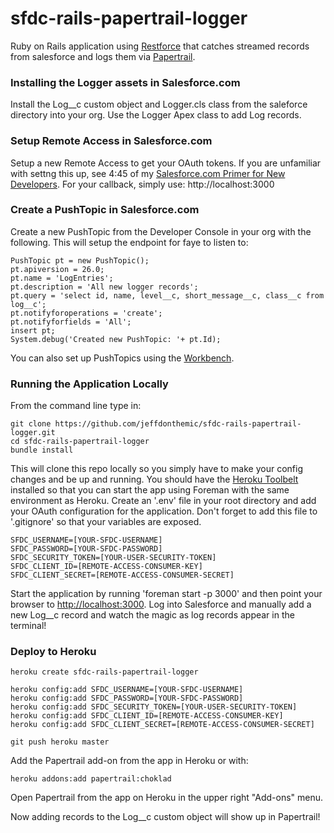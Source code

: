 # sfdc-rails-papertrail-logger

Ruby on Rails application using [Restforce](https://github.com/ejholmes/restforce) that catches streamed records from salesforce and logs them via [Papertrail](http://www.papertrailapp.com).

### Installing the Logger assets in Salesforce.com

Install the Log__c custom object and Logger.cls class from the saleforce directory into your org. Use the Logger Apex class to add Log records.

### Setup Remote Access in Salesforce.com

Setup a new Remote Access to get your OAuth tokens. If you are unfamiliar with settng this up, see 4:45 of my [Salesforce.com Primer for New Developers](http://www.youtube.com/watch?v=fq2ju2ML9GM). For your callback, simply use: http://localhost:3000

### Create a PushTopic in Salesforce.com

Create a new PushTopic from the Developer Console in your org with the following. This will setup the endpoint for faye to listen to:

	PushTopic pt = new PushTopic();  
	pt.apiversion = 26.0;  
	pt.name = 'LogEntries';
	pt.description = 'All new logger records';  
	pt.query = 'select id, name, level__c, short_message__c, class__c from log__c'; 
	pt.notifyforoperations = 'create';
	pt.notifyforfields = 'All'; 
	insert pt;  
	System.debug('Created new PushTopic: '+ pt.Id);

You can also set up PushTopics using the [Workbench](https://workbench.developerforce.com).

### Running the Application Locally

From the command line type in:

	git clone https://github.com/jeffdonthemic/sfdc-rails-papertrail-logger.git
	cd sfdc-rails-papertrail-logger
	bundle install

This will clone this repo locally so you simply have to make your config changes and be up and running. You should have the [Heroku Toolbelt](https://toolbelt.heroku.com) installed so that you can start the app using Foreman with the same environment as Heroku. Create an '.env' file in your root directory and add your OAuth configuration for the application. Don't forget to add this file to '.gitignore' so that your variables are exposed.

	SFDC_USERNAME=[YOUR-SFDC-USERNAME]
	SFDC_PASSWORD=[YOUR-SFDC-PASSWORD]
	SFDC_SECURITY_TOKEN=[YOUR-USER-SECURITY-TOKEN]
	SFDC_CLIENT_ID=[REMOTE-ACCESS-CONSUMER-KEY]
	SFDC_CLIENT_SECRET=[REMOTE-ACCESS-CONSUMER-SECRET]

Start the application by running 'foreman start -p 3000' and then point your browser to [http://localhost:3000](http://localhost:3000). Log into Salesforce and manually add a new Log__c record and watch the magic as log records appear in the terminal!

### Deploy to Heroku

	heroku create sfdc-rails-papertrail-logger

	heroku config:add SFDC_USERNAME=[YOUR-SFDC-USERNAME]
	heroku config:add SFDC_PASSWORD=[YOUR-SFDC-PASSWORD]
	heroku config:add SFDC_SECURITY_TOKEN=[YOUR-USER-SECURITY-TOKEN]
	heroku config:add SFDC_CLIENT_ID=[REMOTE-ACCESS-CONSUMER-KEY]
	heroku config:add SFDC_CLIENT_SECRET=[REMOTE-ACCESS-CONSUMER-SECRET]

	git push heroku master

Add the Papertrail add-on from the app in Heroku or with:

	heroku addons:add papertrail:choklad

Open Papertrail from the app on Heroku in the upper right "Add-ons" menu.

Now adding records to the Log__c custom object will show up in Papertrail!

